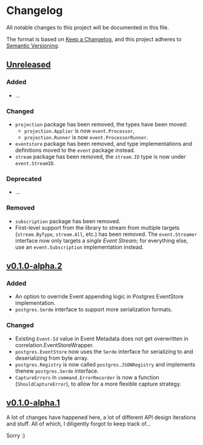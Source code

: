 # Changelog

All notable changes to this project will be documented in this file.

The format is based on [Keep a Changelog](https://keepachangelog.com/), and this
project adheres to [Semantic Versioning](https://semver.org/).

## [Unreleased]
### Added
- ...

### Changed
- `projection` package has been removed, the types have been moved:
    - `projection.Applier` is now `event.Processor`,
    - `projection.Runner` is now `event.ProcessorRunner`.
- `eventstore` package has been removed, and type implementations and definitions moved to the `event` package instead.
- `stream` package has been removed, the `stream.ID` type is now under `event.StreamID`.

### Deprecated
- ...

### Removed
- `subscription` package has been removed.
- First-level support from the library to stream from multiple targets (`stream.ByType`, `stream.All`, etc.) has been removed. The `event.Streamer` interface now only targets a _single Event Stream_; for everything else, use an `event.Subscription` implementation instead.

## [v0.1.0-alpha.2]
### Added
- An option to override Event appending logic in Postgres EventStore implementation.
- `postgres.Serde` interface to support more serialization formats.

### Changed
- Existing `Event-Id` value in Event Metadata does not get overwritten in correlation.EventStoreWrapper.
- `postgres.EventStore` now uses the `Serde` interface for serializing to and deserializing from byte array.
- `postgres.Registry` is now called `postgres.JSONRegistry` and implements thenew `postgres.Serde` interface.
- `CaptureErrors` in `command.ErrorRecorder` is now a function (`ShouldCaptureError`), to allow for a more flexible capture strategy.

## [v0.1.0-alpha.1]

A lot of changes have happened here, a lot of different API design iterations and stuff. All of which, I diligently forgot to keep track of...

Sorry :)

<!-- @formatter:off -->
[Unreleased]: https://github.com/get-eventually/go-eventually/compare/v0.1.0-alpha.2..HEAD
[v0.1.0-alpha.2]: https://github.com/get-eventually/go-eventually/compare/v0.1.0-alpha.1..v0.1.0-alpha.2
[v0.1.0-alpha.1]: https://github.com/get-eventually/go-eventually/compare/8bb9190..v0.1.0-alpha.1
